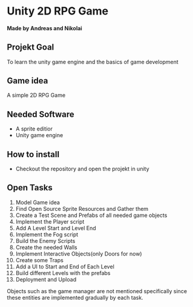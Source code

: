 # Unity 2D RPG Game
#### Made by Andreas and Nikolai


## Projekt Goal
To learn the unity game engine and the basics of game development

## Game idea
A simple 2D RPG Game

## Needed Software
* A sprite editior
* Unity game engine

## How to install
* Checkout the repository and open the projekt in unity


## Open Tasks
1. Model Game idea
2. Find Open Source Sprite Resources and Gather them
3. Create a Test Scene and Prefabs of all needed game objects
4. Implement the Player script
5. Add A Level Start and Level End
6. Implement the Fog script
7. Build the Enemy Scripts
8. Create the needed Walls
9. Implement Interactive Objects(only Doors for now)
10. Create some Traps
11. Add a UI to Start and End of Each Level
12. Build different Levels with the prefabs
13. Deployment and Upload

Objects such as the game manager are not mentioned specifically since these entities are implemented gradually by each task.
